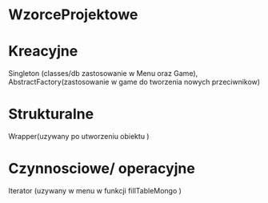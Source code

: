 # WzorceProjektowe
# Kreacyjne 
Singleton (classes/db zastosowanie w Menu oraz Game), AbstractFactory(zastosowanie w game do tworzenia nowych przeciwnikow)
# Strukturalne
Wrapper(uzywany po utworzeniu obiektu )
# Czynnosciowe/ operacyjne 
Iterator (uzywany w menu w funkcji fillTableMongo )

